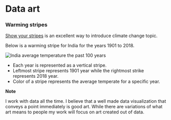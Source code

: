 # Data art


### Warming stripes

[Show your stripes](https://showyourstripes.info/) is an excellent way to introduce climate change topic.

Below is a warming stripe for India for the years 1901 to 2018.

![India average temperature the past 100 years](../images/stripes-india.png)

- Each year is represented as a vertical stripe.
- Leftmost stripe represents 1901 year while the rightmost strike represents 2018 year.
- Color of a stripe represents the average temperate for a specific year.

**Note**

I work with data all the time. I believe that a well made data visualization that conveys a point immediately is good art. While there are variations of what art means to people my work will focus on art created out of data.
